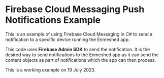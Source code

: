 # Firebase Cloud Messaging Push Notifications Example

This is an example of using Firebase Cloud Messaging in C# to send a notification to a specific device running the Enmeshed app.

This code uses **Firebase Admin SDK** to send the notification. It is the desired way to send notifications to the Enmeshed app as it can send the content objects as part of notifications which the app can then process.

This is a working example on 19 July 2023.

